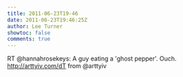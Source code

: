 ```yaml
---
title: 2011-06-23T19-46
date: 2011-06-23T19:46:25Z
author: Lee Turner
showtoc: false
comments: true
---
```


RT @hannahrosekeys: A guy eating a 'ghost pepper'. Ouch. http://arttyiv.com/dT from @arttyiv

